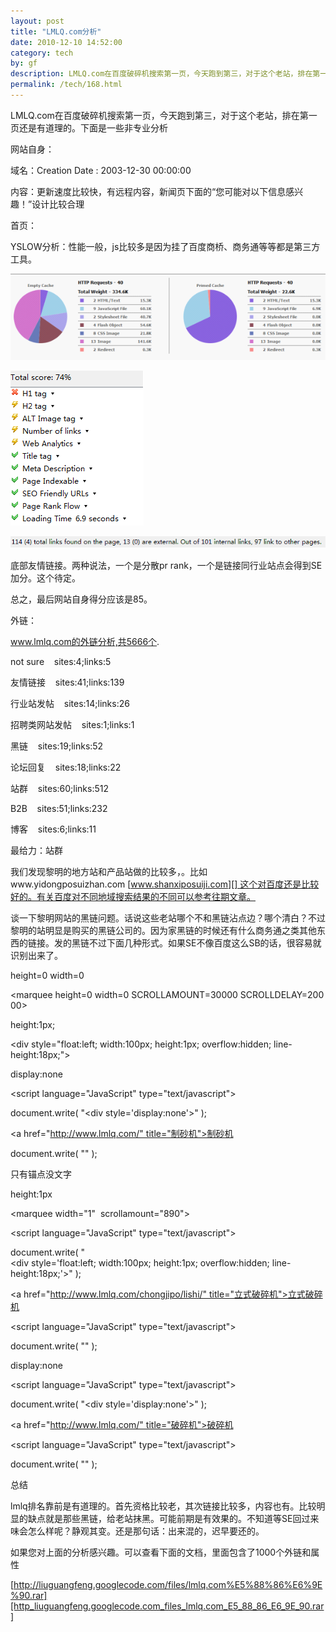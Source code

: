 ```yaml
---
layout: post
title: "LMLQ.com分析"
date: 2010-12-10 14:52:00
category: tech
by: gf
description: LMLQ.com在百度破碎机搜索第一页，今天跑到第三，对于这个老站，排在第一页还是有道理的。下面是一些非专业分析网站自身：域名：CreationDate:2003-12-3000:00:00内容：更新速度
permalink: /tech/168.html
---
```

LMLQ.com在百度破碎机搜索第一页，今天跑到第三，对于这个老站，排在第一页还是有道理的。下面是一些非专业分析

网站自身：

域名：Creation Date : 2003-12-30 00:00:00

内容：更新速度比较快，有远程内容，新闻页下面的“您可能对以下信息感兴趣！”设计比较合理

首页：

YSLOW分析：性能一般，js比较多是因为挂了百度商桥、商务通等等都是第三方工具。

![0589bf901c1905a50e74aa3a85f8e442.jpg][]

![64f6d3846f2188b79680b7c44675ec2b.jpg][]

![df34038eb9f31a61d24f4aa613833ffe.jpg][]

底部友情链接。两种说法，一个是分散pr rank，一个是链接同行业站点会得到SE加分。这个待定。

总之，最后网站自身得分应该是85。

外链：

www.lmlq.com的外链分析,共5666个.

not sure    sites:4;links:5

友情链接    sites:41;links:139

行业站发帖    sites:14;links:26

招聘类网站发帖    sites:1;links:1

黑链    sites:19;links:52

论坛回复    sites:18;links:22

站群    sites:60;links:512

B2B    sites:51;links:232

博客    sites:6;links:11

最给力：站群

我们发现黎明的地方站和产品站做的比较多，。比如www.yidongposuizhan.com [www.shanxiposuiji.com][] 这个对百度还是比较好的。有关百度对不同地域搜索结果的不同可以参考往期文章。

谈一下黎明网站的黑链问题。话说这些老站哪个不和黑链沾点边？哪个清白？不过黎明的站明显是购买的黑链公司的。因为家黑链的时候还有什么商务通之类其他东西的链接。发的黑链不过下面几种形式。如果SE不像百度这么SB的话，很容易就识别出来了。

height=0 width=0

<marquee height=0 width=0 SCROLLAMOUNT=30000 SCROLLDELAY=20000>

</marquee>

height:1px;

<div style="float:left; width:100px; height:1px; overflow:hidden; line-height:18px;">  

</div>

display:none

<script language="JavaScript" type="text/javascript">

document.write( "<div style='display:none'>" );

</script>

<a href="http://www.lmlq.com/" title="制砂机">制砂机</a>

document.write( "</div>" );

只有锚点没文字

<div><a href="http://www.lmpsj.cn/" title="破碎机"></div>

height:1px

<marquee width="1"  scrollamount="890"></marquee>

<script language="JavaScript" type="text/javascript">

document.write( "<div style='float:left; width:100px; height:1px; overflow:hidden; line-height:18px;'>" );

</script>

<a href="http://www.lmlq.com/chongjipo/lishi/" title="立式破碎机">立式破碎机</a>

<script language="JavaScript" type="text/javascript">

document.write( "</div>" );

display:none

<script language="JavaScript" type="text/javascript">

document.write( "<div style='display:none'>" );

</script>

<a href="http://www.lmlq.com/" title="破碎机">破碎机</a>

<script language="JavaScript" type="text/javascript">

document.write( "</div>" );

</script>

总结

lmlq排名靠前是有道理的。首先资格比较老，其次链接比较多，内容也有。比较明显的缺点就是那些黑链，给老站抹黑。可能前期是有效果的。不知道等SE回过来味会怎么样呢？静观其变。还是那句话：出来混的，迟早要还的。

如果您对上面的分析感兴趣。可以查看下面的文档，里面包含了1000个外链和属性

[http://liuguangfeng.googlecode.com/files/lmlq.com%E5%88%86%E6%9E%90.rar][http_liuguangfeng.googlecode.com_files_lmlq.com_E5_88_86_E6_9E_90.rar]  


  



[0589bf901c1905a50e74aa3a85f8e442.jpg]: /gfzjus_blog/tech/2014-10-22/0589bf901c1905a50e74aa3a85f8e442.jpg
[64f6d3846f2188b79680b7c44675ec2b.jpg]: /gfzjus_blog/tech/2014-10-22/64f6d3846f2188b79680b7c44675ec2b.jpg
[df34038eb9f31a61d24f4aa613833ffe.jpg]: /gfzjus_blog/tech/2014-10-22/df34038eb9f31a61d24f4aa613833ffe.jpg
[www.shanxiposuiji.com]: http://www.shanxiposuiji.com/
[http_liuguangfeng.googlecode.com_files_lmlq.com_E5_88_86_E6_9E_90.rar]: http://liuguangfeng.googlecode.com/files/lmlq.com%E5%88%86%E6%9E%90.rar
